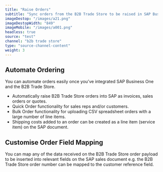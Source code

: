 ```yaml
---
title: "Raise Orders"
subtitle: "Sync orders from the B2B Trade Store to be raised in SAP Business One."
imageDestop: "/images/a21.png"
imageDestopWidth: "849"
imageMobile: "/images/a001.png"
headless: true
source: "test"
channel: "b2b trade store"
type: "source-channel-content"
weight: 3
---
```


## Automate Ordering
You can automate orders easily once you’ve integrated SAP Business One and the B2B Trade Store.

- Automatically raise B2B Trade Store orders into SAP as invoices, sales orders or quotes. 
- Quick Order functionality for sales reps and/or customers. 
- Bulk Order functionality for uploading CSV spreadsheet orders with a large number of line items. 
- Shipping costs added to an order can be created as a line item (service item) on the SAP document. 

## Customise Order Field Mapping
You can map any of the data received on the B2B Trade Store order payload to be inserted into relevant fields on the SAP sales document e.g. the B2B Trade Store order number can be mapped to the customer reference field. 